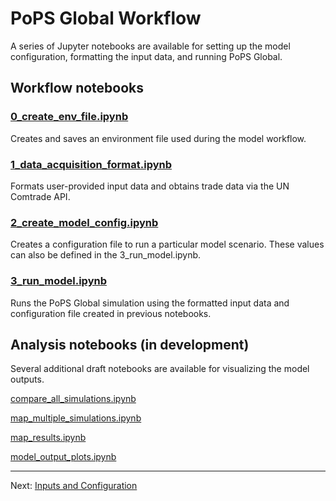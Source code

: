 # PoPS Global Workflow
A series of Jupyter notebooks are available for setting up the model configuration, formatting the input data, and running PoPS Global.

## Workflow notebooks
### [0_create_env_file.ipynb](./../notebooks/0_create_env_file.ipynb)

Creates and saves an environment file used during the model workflow.

### [1_data_acquisition_format.ipynb](./../notebooks/1_data_acquisition_format.ipynb)

Formats user-provided input data and obtains trade data via the UN Comtrade API.

### [2_create_model_config.ipynb](./../notebooks/2_create_model_config.ipynb)

Creates a configuration file to run a particular model scenario. These values can also be defined in the 3_run_model.ipynb.

### [3_run_model.ipynb](./../notebooks/3_run_model.ipynb)

Runs the PoPS Global simulation using the formatted input data and configuration file created in previous notebooks.

## Analysis notebooks (in development)
Several additional draft notebooks are available for visualizing the model outputs.

[compare_all_simulations.ipynb](./../notebooks/compare_all_simulations.ipynb)

[map_multiple_simulations.ipynb](./../notebooks/map_multiple_simulations.ipynb)

[map_results.ipynb](./../notebooks/map_results.ipynb)

[model_output_plots.ipynb](./../notebooks/model_output_plots.ipynb)


---

Next: [Inputs and Configuration](inputs.md)